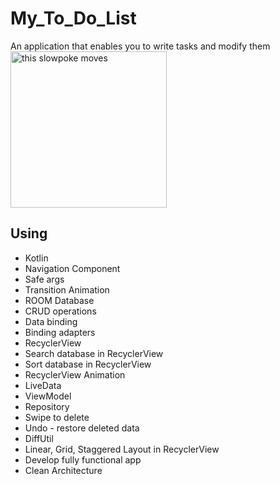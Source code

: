 # My_To_Do_List
An application that enables you to write tasks and modify them
<img src="https://drive.google.com/file/d/15lMLWzheTawyWXykbeJfHrLF0H1g7knv/view?usp=sharing" alt="this slowpoke moves"  width=250/>
## Using 
* Kotlin
* Navigation Component
* Safe args
* Transition Animation
* ROOM Database
* CRUD operations
* Data binding
* Binding adapters
* RecyclerView
* Search database in RecyclerView
* Sort database in RecyclerView
* RecyclerView Animation
* LiveData
* ViewModel
* Repository
* Swipe to delete
* Undo - restore deleted data
* DiffUtil
* Linear, Grid, Staggered Layout in RecyclerView
* Develop fully functional app
* Clean Architecture

